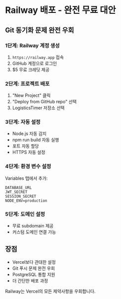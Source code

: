 # Railway 배포 - 완전 무료 대안

## Git 동기화 문제 완전 우회

### 1단계: Railway 계정 생성
1. `https://railway.app` 접속
2. GitHub 계정으로 로그인
3. $5 무료 크레딧 제공

### 2단계: 프로젝트 배포
1. "New Project" 클릭
2. "Deploy from GitHub repo" 선택
3. LogisticsTimer 저장소 선택

### 3단계: 자동 설정
- Node.js 자동 감지
- npm run build 자동 실행
- 포트 자동 할당
- HTTPS 자동 설정

### 4단계: 환경 변수 설정
Variables 탭에서 추가:
```
DATABASE_URL
JWT_SECRET
SESSION_SECRET
NODE_ENV=production
```

### 5단계: 도메인 설정
- 무료 subdomain 제공
- 커스텀 도메인 연결 가능

## 장점
- Vercel보다 관대한 설정
- Git 푸시 문제 완전 우회  
- PostgreSQL 통합 지원
- 더 간단한 배포 과정

Railway는 Vercel의 모든 제약사항을 우회합니다.